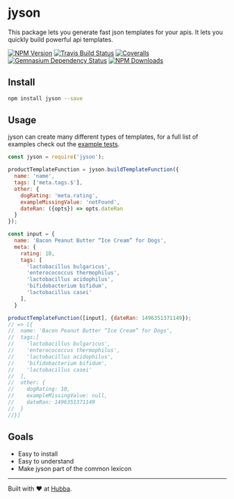 # jyson

This package lets you generate fast json templates for your apis. It lets you quickly build powerful api templates.

[![NPM Version](https://img.shields.io/npm/v/jyson.svg)](https://www.npmjs.com/package/jyson)
[![Travis Build Status](https://img.shields.io/travis/hubba/jyson.svg)](https://travis-ci.org/hubba/jyson)
[![Coveralls](https://img.shields.io/coveralls/github/hubba/jyson.svg)](https://coveralls.io/github/hubba/jyson)
[![Gemnasium Dependency Status](https://img.shields.io/gemnasium/hubba/jyson.svg)](https://gemnasium.com/github.com/hubba/jyson)
[![NPM Downloads](https://img.shields.io/npm/dm/jyson.svg)](https://www.npmjs.com/package/jyson)

## Install
```bash
npm install jyson --save
```

## Usage

jyson can create many different types of templates, for a full list of examples check out the [example tests](https://github.com/hubba/jyson/blob/master/spec/lib/jyson/jyson.example.spec.js).

```js
const jyson = require('jyson');

productTemplateFunction = jyson.buildTemplateFunction({
  name: 'name',
  tags: ['meta.tags.$'],
  other: {
    dogRating: 'meta.rating',
    exampleMissingValue: 'notFound',
    dateRan: ({opts}) => opts.dateRan
  }
});

const input = {
  name: 'Bacon Peanut Butter “Ice Cream” for Dogs',
  meta: {
    rating: 10,
    tags: [
      'lactobacillus bulgaricus',
      'enterocococcus thermophilus',
      'lactobacillus acidophilus',
      'bifidobacterium bifidum',
      'lactobacillus casei'
    ],
  }

productTemplateFunction([input], {dateRan: 1496351371149});
// => [{
//  name: 'Bacon Peanut Butter “Ice Cream” for Dogs',
//  tags:[
//    'lactobacillus bulgaricus',
//    'enterocococcus thermophilus',
//    'lactobacillus acidophilus',
//    'bifidobacterium bifidum',
//    'lactobacillus casei'
//  ],
//  other: {
//    dogRating: 10,
//    exampleMissingValue: null,
//    dateRan: 1496351371149
//  }
//}]
```

## Goals
 - Easy to install
 - Easy to understand
 - Make jyson part of the common lexicon

***

Built with ❤️ at [Hubba](https://www.hubba.com?utm_campaign=hubba_oss).
